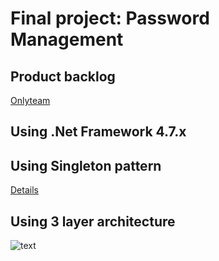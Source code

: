 # Final project: Password Management
## Product backlog
[Onlyteam](https://trello.com/b/lL8k2gDI/password-mngt-backlog)
## Using .Net Framework 4.7.x
## Using Singleton pattern
[Details](https://codelearn.io/sharing/singleton-design-pattern-developer)
## Using 3 layer architecture
![text](https://user.oc-static.com/upload/2019/04/06/15545765386427_Screen%20Shot%202019-04-06%20at%205.29.27%20pm.png)
